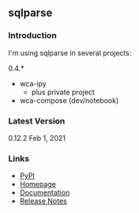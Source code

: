 ## sqlparse

### Introduction

I'm using sqlparse in several projects:

0.4.*

- wca-ipy
  - plus private project
- wca-compose (dev/notebook)



### Latest Version

0.12.2 Feb 1, 2021



### Links

- [PyPI](https://pypi.org/project/sqlparse/)
- [Homepage](https://github.com/andialbrecht/sqlparse)
- [Documentation](https://sqlparse.readthedocs.io/en/latest/)
- [Release Notes](https://sqlparse.readthedocs.io/en/latest/changes/)

